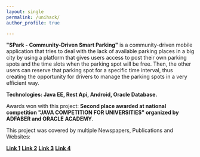 ```yaml
---
layout: single
permalink: /unihack/
author_profile: true

---
```


**"SPark - Community-Driven Smart Parking"** is a community-driven mobile application that tries to deal with the lack of available parking places in a big city by using a platform that gives users access to post their own parking spots and the time slots when the parking spot will be free. Then, the other users can reserve that parking spot for a specific time interval, thus creating the opportunity for drivers to manage the parking spots in a very efficient way.

**Technologies: Java EE, Rest Api, Android, Oracle Database.**


Awards won with this project: **Second place awarded at national competition "JAVA COMPETITION FOR UNIVERSITIES" organized by ADFABER and ORACLE ACADEMY**. 

This project was covered by multiple Newspapers, Publications and Websites:

[**Link 1**](https://adfaber.org/aplicatii-pentru-un-oras-smart-concursul-national-pentru-tinerii-dezvoltatori-java/)
[**Link 2**](https://romaniansmartcity.ro/competitia-java-pentru-universitati-oracle-academy/)
[**Link 3**](https://www.stiri.ong/ong/cultura-si-it/competitia-java-pentru-universitati)
[**Link 4**](https://www.prwave.ro/aplicatii-pentru-un-oras-smart-adfaber-anunta-castigatorii-celui-de-al-3-lea-concurs-competitia-java-pentru-universitati-concursul-national-pentru-tinerii-programatori/)









